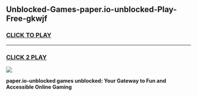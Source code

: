 
## Unblocked-Games-paper.io-unblocked-Play-Free-gkwjf
<h3>
<a href="https://premium76.site?title=paper.io-unblocked&ref=10A">CLICK TO PLAY</a></h3>
<hr>

<h3>
<a href="https://premium76.site?title=paper.io-unblocked&ref=10A">CLICK 2 PLAY</a>
  
</h3>

<a href="https://premium76.site?title=paper.io-unblocked&ref=10A"><img src="https://clearcache.store/games.png"></a>


**paper.io-unblocked games unblocked: Your Gateway to Fun and Accessible Online Gaming**
